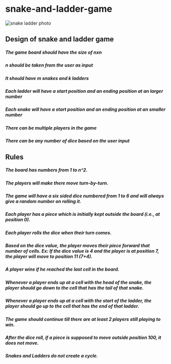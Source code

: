# snake-and-ladder-game
![snake ladder photo](https://user-images.githubusercontent.com/72956653/145752113-0bae8d85-47a8-43a5-af88-8578d2762730.jpg)
## Design of snake and ladder game
##### The game board should have the size of nxn
##### n should be taken from the user as input
##### It should have m snakes and k ladders
##### Each ladder will have a start position and an ending position at an larger number
##### Each snake will have a start position and an ending position at an smaller number
##### There can be multiple players in the game
##### There can be any number of dice based on the user input

## Rules
##### The board has numbers from 1 to n^2.
#####  The players will make there move turn-by-turn.
#####  The game will have a six sided dice numbered from 1 to 6 and will always give a random number on rolling it.
#####  Each player has a piece which is initially kept outside the board (i.e., at position 0).
#####  Each player rolls the dice when their turn comes.
#####  Based on the dice value, the player moves their piece forward that number of cells. Ex: If the dice value is 4 and the player is at position 7, the player will move to position 11 (7+4).
#####  A player wins if he reached the last cell in the board.
#####  Whenever a player ends up at a cell with the head of the snake, the player should go down to the cell that has the tail of that snake.
#####  Whenever a player ends up at a cell with the start of the ladder, the player should go up to the cell that has the end of that ladder.
#####  The game should continue till there are at least 2 players still playing to win.
#####  After the dice roll, if a piece is supposed to move outside position 100, it does not move.
#####  Snakes and Ladders do not create a cycle.
